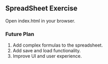 ## SpreadSheet Exercise
Open index.html in your browser.

### Future Plan
1. Add complex formulas to the spreadsheet.
2. Add save and load functionality.
3. Improve UI and user experience.
